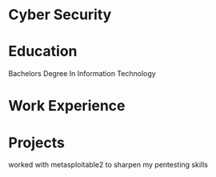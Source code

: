 # Cyber Security

# Education
  Bachelors Degree In Information Technology

# Work Experience

# Projects
worked with metasploitable2 to sharpen my pentesting skills
